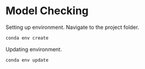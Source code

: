 # Model Checking

Setting up environment. Navigate to the project folder.

```bash
conda env create
```

Updating environment.

```bash
conda env update
```


